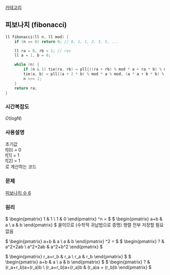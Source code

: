 [카테고리](/README.md)
## 피보나치 (fibonacci)
```cpp
ll fibonacci(ll n, ll mod) {
    if (n == 0) return 0; // 0, 1, 1, 2, 3, 5, ...

    ll ra = 0, rb = 1; // res
    ll a = 1, b = 0;

    while (n) {
        if (n & 1) tie(ra, rb) = pll{((ra + rb) % mod * a + ra * b) % mod, (ra * a + rb * b) % mod};
        tie(a, b) = pll{(a + 2 * b) % mod * a % mod, (a * a + b * b) % mod};
        n >>= 1;
    }
    return ra;
}
```
### 시간복잡도
$O(logN)$   

### 사용설명
초기값   
f\[0\] = 0   
f\[1\] = 1   
f\[2\] = 1   
로 계산하는 코드   

### 문제
[피보나치 수 6](https://www.acmicpc.net/problem/11444)

### 원리
$
\begin{pmatrix}
1 & 1 \\
1 & 0
\end{pmatrix} ^n = 
$
$
\begin{pmatrix}
a+b & a \\
a & b
\end{pmatrix}
$ 꼴이므로 (수학적 귀납법으로 증명) 행렬 전부 저장할 필요 없음   

$
\begin{pmatrix}
a+b & a \\
a & b
\end{pmatrix} ^2 =
$
$
\begin{pmatrix}
? & a^2+2ab \\
a^2+2ab & a^2+b^2
\end{pmatrix}
$


$
\begin{pmatrix}
r_a+r_b & r_a \\
r_a & r_b
\end{pmatrix}
$
$
\begin{pmatrix}
a+b & a \\
a & b
\end{pmatrix}
$
$
\begin{pmatrix}
? & (r_a+r_b)a+(r_a)b \\
(r_a+r_b)a+(r_a)b & (r_a)a + (r_b)b
\end{pmatrix}
$